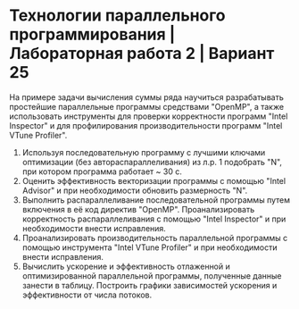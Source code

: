 # Технологии параллельного программирования | Лабораторная работа 2 | Вариант 25

На примере задачи вычисления суммы ряда научиться разрабатывать простейшие параллельные программы средствами "OpenMP", а также использовать инструменты для проверки корректности программ "Intel Inspector" и для профилирования производительности программ "Intel VTune Profiler".

1. Используя последовательную программу с лучшими ключами оптимизации (без автораспараллеливания) из л.р. 1 подобрать "N", при котором программа работает ~ 30 с.
2. Оценить эффективность векторизации программы с помощью "Intel Advisor" и при необходимости обновить размерность "N".
3. Выполнить распараллеливание последовательной программы путем включения в её код директив "OpenMP". Проанализировать корректность распараллеливания с помощью "Intel Inspector" и при необходимости внести исправления.
4. Проанализировать производительность параллельной программы с помощью инструмента "Intel VTune Profiler" и при необходимости внести исправления.
5. Вычислить ускорение и эффективность отлаженной и оптимизированной параллельной программы, полученные данные занести в таблицу. Построить графики зависимостей ускорения и эффективности от числа потоков.
